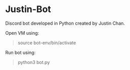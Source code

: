 # Justin-Bot
Discord bot developed in Python created by Justin Chan.

Open VM using:
>source bot-env/bin/activate

Run bot using:
>python3 bot.py
